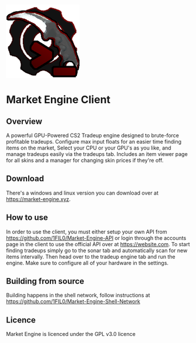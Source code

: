 ![](readme_assets/market_engine_client.png)
# Market Engine Client

## Overview
A powerful GPU-Powered CS2 Tradeup engine designed to brute-force profitable tradeups. Configure max input floats for an easier time finding items on the market, Select your CPU or your GPU's as you like, 
and manage tradeups easily via the tradeups tab. Includes an item viewer page for all skins and a manager for changing skin prices if they're off.

## Download
There's a windows and linux version you can download over at https://market-engine.xyz.

## How to use
In order to use the client, you must either setup your own API from https://github.com/1FIL0/Market-Engine-API or login through the accounts page
in the client to use the official API over at https://website.com. To start finding tradeups simply go to the sonar tab and automatically scan for new items
intervally. Then head over to the tradeup engine tab and run the engine. Make sure to configure all of your hardware in the settings.

## Building from source
Building happens in the shell network, follow instructions at https://github.com/1FIL0/Market-Engine-Shell-Network

## Licence
Market Engine is licenced under the GPL v3.0 licence










